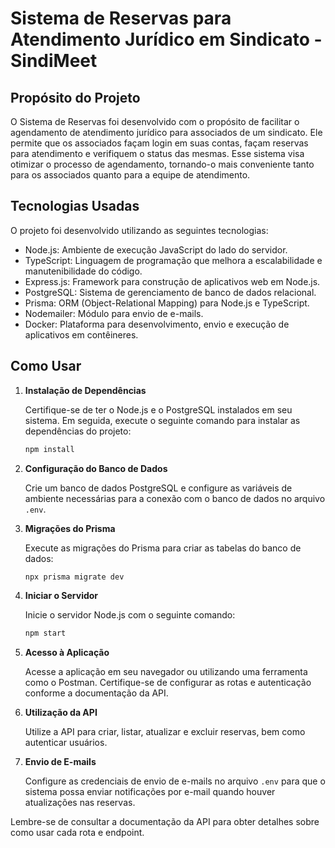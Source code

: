 # Sistema de Reservas para Atendimento Jurídico em Sindicato - SindiMeet

## Propósito do Projeto

O Sistema de Reservas foi desenvolvido com o propósito de facilitar o agendamento de atendimento jurídico para associados de um sindicato. 
Ele permite que os associados façam login em suas contas, façam reservas para atendimento e verifiquem o status das mesmas. 
Esse sistema visa otimizar o processo de agendamento, tornando-o mais conveniente tanto para os associados quanto para a equipe de atendimento.

## Tecnologias Usadas

O projeto foi desenvolvido utilizando as seguintes tecnologias:

- Node.js: Ambiente de execução JavaScript do lado do servidor.
- TypeScript: Linguagem de programação que melhora a escalabilidade e manutenibilidade do código.
- Express.js: Framework para construção de aplicativos web em Node.js.
- PostgreSQL: Sistema de gerenciamento de banco de dados relacional.
- Prisma: ORM (Object-Relational Mapping) para Node.js e TypeScript.
- Nodemailer: Módulo para envio de e-mails.
- Docker: Plataforma para desenvolvimento, envio e execução de aplicativos em contêineres.

## Como Usar

1. **Instalação de Dependências**

   Certifique-se de ter o Node.js e o PostgreSQL instalados em seu sistema. Em seguida, execute o seguinte comando para instalar as dependências do projeto:

   ```bash
   npm install
   ```

2. **Configuração do Banco de Dados**

   Crie um banco de dados PostgreSQL e configure as variáveis de ambiente necessárias para a conexão com o banco de dados no arquivo `.env`.

3. **Migrações do Prisma**

   Execute as migrações do Prisma para criar as tabelas do banco de dados:

   ```bash
   npx prisma migrate dev
   ```

4. **Iniciar o Servidor**

   Inicie o servidor Node.js com o seguinte comando:

   ```bash
   npm start
   ```

5. **Acesso à Aplicação**

   Acesse a aplicação em seu navegador ou utilizando uma ferramenta como o Postman. Certifique-se de configurar as rotas e autenticação conforme a documentação da API.

6. **Utilização da API**

   Utilize a API para criar, listar, atualizar e excluir reservas, bem como autenticar usuários.

7. **Envio de E-mails**

   Configure as credenciais de envio de e-mails no arquivo `.env` para que o sistema possa enviar notificações por e-mail quando houver atualizações nas reservas.

Lembre-se de consultar a documentação da API para obter detalhes sobre como usar cada rota e endpoint.
